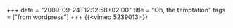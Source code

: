 +++
date = "2009-09-24T12:12:58+02:00"
title = "Oh, the temptation"
tags = ["from wordpress"]
+++
{{<vimeo 5239013>}}

